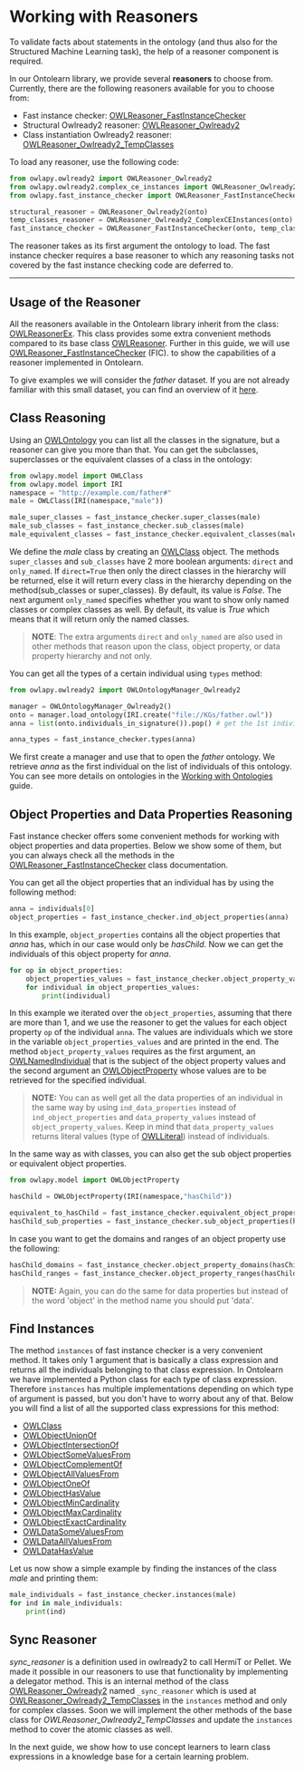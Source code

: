 # Working with Reasoners

To validate facts about statements in the ontology (and thus
also for the Structured Machine Learning task), the help of a reasoner
component is required.

In our Ontolearn library, we provide several **reasoners** to choose
from. Currently, there are the following reasoners available for you to choose from: 

- Fast instance checker: [OWLReasoner_FastInstanceChecker](owlapy.fast_instance_checker.OWLReasoner_FastInstanceChecker)
- Structural Owlready2 reasoner: [OWLReasoner_Owlready2](owlapy.owlready2.OWLReasoner_Owlready2)
- Class instantiation Owlready2 reasoner:  [OWLReasoner_Owlready2_TempClasses](owlapy.owlready2.temp_classes.OWLReasoner_Owlready2_TempClasses)


To load any reasoner, use the following code:

<!--pytest-codeblocks:cont-->

```python
from owlapy.owlready2 import OWLReasoner_Owlready2
from owlapy.owlready2.complex_ce_instances import OWLReasoner_Owlready2_ComplexCEInstances
from owlapy.fast_instance_checker import OWLReasoner_FastInstanceChecker

structural_reasoner = OWLReasoner_Owlready2(onto)
temp_classes_reasoner = OWLReasoner_Owlready2_ComplexCEInstances(onto)
fast_instance_checker = OWLReasoner_FastInstanceChecker(onto, temp_classes_reasoner)
```

The reasoner takes as its first argument the ontology to load. The
fast instance checker requires a base reasoner to which any reasoning
tasks not covered by the fast instance checking code are deferred to.

----------------------------------------------------------------------------

## Usage of the Reasoner
All the reasoners available in the Ontolearn library inherit from the
class: [OWLReasonerEx](owlapy.ext.OWLReasonerEx). This class provides some 
extra convenient methods compared to its base class [OWLReasoner](owlapy.model.OWLReasoner).
Further in this guide, we will use 
[OWLReasoner_FastInstanceChecker](owlapy.fast_instance_checker.OWLReasoner_FastInstanceChecker) (FIC).
to show the capabilities of a reasoner implemented in Ontolearn.

To give examples we will consider the _father_ dataset. 
If you are not already familiar with this small dataset,
you can find an overview of it [here](01_knowledge_base.md).


## Class Reasoning

Using an [OWLOntology](owlapy.model.OWLOntology) you can list all the classes in the signature, 
but a reasoner can give you more than that. You can get the subclasses, superclasses or the 
equivalent classes of a class in the ontology:

<!--pytest-codeblocks:cont-->
```python
from owlapy.model import OWLClass
from owlapy.model import IRI
namespace = "http://example.com/father#"
male = OWLClass(IRI(namespace,"male"))

male_super_classes = fast_instance_checker.super_classes(male)
male_sub_classes = fast_instance_checker.sub_classes(male)
male_equivalent_classes = fast_instance_checker.equivalent_classes(male)
```

We define the _male_ class by creating an [OWLClass](owlapy.model.OWLClass) object. The 
methods `super_classes` and `sub_classes` have 2 more boolean arguments: `direct` and `only_named`. 
If `direct=True` then only the direct classes in the 
hierarchy will be returned, else it will return every class in the hierarchy depending 
on the method(sub_classes or super_classes).
By default, its value is _False_. 
The next argument `only_named` specifies whether you want
to show only named classes or complex classes as well. By default, its value is _True_ which 
means that it will return only the named classes.

>**NOTE**: The extra arguments `direct` and `only_named` are also used in other methods that reason
upon the class, object property, or data property hierarchy and not only.

You can get all the types of a certain individual using `types` method:

<!--pytest-codeblocks:cont-->
```python
from owlapy.owlready2 import OWLOntologyManager_Owlready2

manager = OWLOntologyManager_Owlready2()
onto = manager.load_ontology(IRI.create("file://KGs/father.owl"))
anna = list(onto.individuals_in_signature()).pop() # get the 1st individual in the list of individuals which is 'anna'

anna_types = fast_instance_checker.types(anna)
```

We first create a manager and use that to open the _father_ ontology. 
We retrieve _anna_ as the first individual on the list of individuals 
of this ontology. You can see more details on ontologies in the [Working with Ontologies](03_ontologies.md)
guide. 


## Object Properties and Data Properties Reasoning
Fast instance checker offers some convenient methods for working with object properties and 
data properties. Below we show some of them, but you can always check all the methods in the 
[OWLReasoner_FastInstanceChecker](owlapy.fast_instance_checker.OWLReasoner_FastInstanceChecker) 
class documentation. 

You can get all the object properties that an individual has by using the 
following method:

<!--pytest-codeblocks:cont-->
```python
anna = individuals[0] 
object_properties = fast_instance_checker.ind_object_properties(anna)
```
In this example, `object_properties` contains all the object properties
that _anna_ has, which in our case would only be _hasChild_.
Now we can get the individuals of this object property for _anna_.

<!--pytest-codeblocks:cont-->
```python
for op in object_properties:
    object_properties_values = fast_instance_checker.object_property_values(anna, op)
    for individual in object_properties_values:
        print(individual)
```

In this example we iterated over the `object_properties`, assuming that there
are more than 1, and we use the reasoner
to get the values for each object property `op` of the individual `anna`. The values 
are individuals which we store in the variable `object_properties_values` and are 
printed in the end. The method `object_property_values` requires as the
first argument, an [OWLNamedIndividual](owlapy.model.OWLNamedIndividual) that is the subject of the object property values and 
the second argument an [OWLObjectProperty](owlapy.model.OWLObjectProperty) whose values are to be retrieved for the 
specified individual.  

> **NOTE:** You can as well get all the data properties of an individual in the same way by using 
`ind_data_properties` instead of `ind_object_properties` and `data_property_values` instead of 
`object_property_values`. Keep in mind that `data_property_values` returns literal values 
(type of [OWLLiteral](owlapy.model.OWLLiteral)) instead of individuals.

In the same way as with classes, you can also get the sub object properties or equivalent object properties.

<!--pytest-codeblocks:cont-->
```python
from owlapy.model import OWLObjectProperty

hasChild = OWLObjectProperty(IRI(namespace,"hasChild"))

equivalent_to_hasChild = fast_instance_checker.equivalent_object_properties(hasChild)
hasChild_sub_properties = fast_instance_checker.sub_object_properties(hasChild)
```

In case you want to get the domains and ranges of an object property use the following:

<!--pytest-codeblocks:cont-->
```python
hasChild_domains = fast_instance_checker.object_property_domains(hasChild)
hasChild_ranges = fast_instance_checker.object_property_ranges(hasChild)
```

> **NOTE:** Again, you can do the same for data properties but instead of the word 'object' in the 
> method name you should put 'data'.


## Find Instances

The method `instances` of fast instance checker is a very convenient method. It takes only 1 argument that is basically
a class expression and returns all the individuals belonging to that class expression. In Ontolearn 
we have implemented a Python class for each type of class expression. Therefore `instances` 
has multiple implementations depending on which type of argument is passed, but you don't have to 
worry about any of that. Below you will find a list of all the supported class expressions for this 
method:

- [OWLClass](owlapy.model.OWLClass)
- [OWLObjectUnionOf](owlapy.model.OWLObjectUnionOf)
- [OWLObjectIntersectionOf](owlapy.model.OWLObjectIntersectionOf)
- [OWLObjectSomeValuesFrom](owlapy.model.OWLObjectSomeValuesFrom)
- [OWLObjectComplementOf](owlapy.model.OWLObjectComplementOf)
- [OWLObjectAllValuesFrom](owlapy.model.OWLObjectAllValuesFrom)
- [OWLObjectOneOf](owlapy.model.OWLObjectOneOf)
- [OWLObjectHasValue](owlapy.model.OWLObjectHasValue)
- [OWLObjectMinCardinality](owlapy.model.OWLObjectMinCardinality)
- [OWLObjectMaxCardinality](owlapy.model.OWLObjectMaxCardinality)
- [OWLObjectExactCardinality](owlapy.model.OWLObjectExactCardinality)
- [OWLDataSomeValuesFrom](owlapy.model.OWLDataSomeValuesFrom)
- [OWLDataAllValuesFrom](owlapy.model.OWLDataAllValuesFrom)
- [OWLDataHasValue](owlapy.model.OWLDataHasValue)

Let us now show a simple example by finding the instances of the class _male_ and printing them:

<!--pytest-codeblocks:cont-->
```python
male_individuals = fast_instance_checker.instances(male)
for ind in male_individuals:
    print(ind)
```



## Sync Reasoner

_sync_reasoner_ is a definition used in owlready2 to call HermiT or Pellet. We made it possible in our
reasoners to use that functionality by implementing a delegator method. This is an 
internal method of the class 
[OWLReasoner_Owlready2](owlapy.owlready2.OWLReasoner_Owlready2) named `_sync_reasoner`
which is used at [OWLReasoner_Owlready2_TempClasses](owlapy.owlready2.temp_classes.OWLReasoner_Owlready2_TempClasses) 
in the `instances` method and only for complex classes.
Soon we will implement the other methods of the base class for _OWLReasoner_Owlready2_TempClasses_ and
update the `instances` method to cover the atomic classes as well.


In the next guide, we show how to use concept learners to learn class expressions in a 
knowledge base for a certain learning problem.